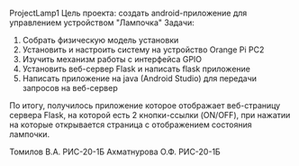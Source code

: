 ProjectLamp1
Цель проекта: создать android-приложение для управлением устройством "Лампочка"
Задачи:
1. Собрать физическую модель установки
2. Установить и настроить систему на устройство Orange Pi PC2
3. Изучить механизм работы с интерфейса GPIO
4. Установить веб-сервер Flask и написать flask приложение
5. Написать приложение на java (Android Studio) для передачи запросов на веб-сервер

По итогу, получилось приложение которое отображает веб-страницу сервера Flask, на которой есть 2 кнопки-ссылки (ON/OFF), при
нажатии на которые открывается страница с отображением состояния лампочки. 

Томилов В.А. РИС-20-1Б
Ахматнурова О.Ф. РИС-20-1Б
